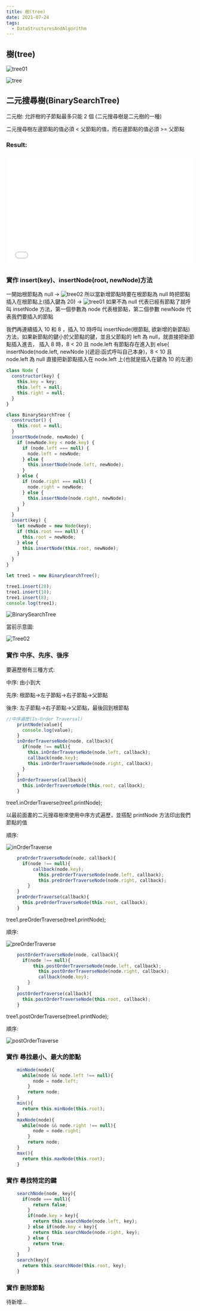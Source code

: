 ```yaml
---
title: 樹(tree)
date: 2021-07-24
tags:
  - DataStructuresAndAlgorithm
---
```


## 樹(tree)

![tree01](https://i.imgur.com/blmV1dL.png)

![tree](https://i.imgur.com/39LTN9O.png)

## 二元搜尋樹(BinarySearchTree)

二元樹: 允許樹的子節點最多只能 2 個 (二元搜尋樹是二元樹的一種)

二元搜尋樹左邊節點的值必須 < 父節點的值，而右邊節點的值必須 >= 父節點

### Result:

<iframe width="100%" height="300" src="//jsfiddle.net/Chris_Walter/w18dm7jh/292/embedded/js,result/dark/" allowfullscreen="allowfullscreen" allowpaymentrequest frameborder="0"></iframe>

### 實作 insert(key)、insertNode(root, newNode)方法

一開始根節點為 null -> ![tree02](https://i.imgur.com/xPqeqc7.png) 所以當新增節點時要在根節點為 null 時把節點插入在根節點上(插入鍵為 20) -> ![tree01](https://i.imgur.com/kmHClnj.png) 如果不為 null 代表已經有節點了就呼叫 insetNode 方法，第一個參數為 node 代表根節點，第二個參數 newNode 代表我們要插入的節點

我們再連續插入 10 和 8 ，插入 10 時呼叫 insertNode(根節點, 欲新增的新節點)方法，如果新節點的鍵小於父節點的鍵，並且父節點的 left 為 null，就直接把新節點插入進去， 插入 8 時，8 < 20 且 node.left 有節點存在進入到 else{ insertNode(node.left, newNode }(遞迴:函式呼叫自己本身)，8 < 10 且 node.left 為 null 直接把新節點插入在 node.left 上(也就是插入在鍵為 10 的左邊)

```javascript
class Node {
  constructor(key) {
    this.key = key;
    this.left = null;
    this.right = null;
  }
}

class BinarySearchTree {
  constructor() {
    this.root = null;
  }
  insertNode(node, newNode) {
    if (newNode.key < node.key) {
      if (node.left === null) {
        node.left = newNode;
      } else {
        this.insertNode(node.left, newNode);
      }
    } else {
      if (node.right === null) {
        node.right = newNode;
      } else {
        this.insertNode(node.right, newNode);
      }
    }
  }
  insert(key) {
    let newNode = new Node(key);
    if (this.root === null) {
      this.root = newNode;
    } else {
      this.insertNode(this.root, newNode);
    }
  }
}

let tree1 = new BinarySearchTree();

tree1.insert(20);
tree1.insert(10);
tree1.insert(8);
console.log(tree1);
```

![BinarySearchTree](https://i.imgur.com/BUZKkOH.png)

當前示意圖:

![Tree02](https://i.imgur.com/GVib0lK.png)

### 實作 中序、先序、後序

要遍歷樹有三種方式:

中序: 由小到大

先序: 根節點->左子節點->右子節點->父節點

後序: 左子節點->右子節點->父節點，最後回到根節點

```javascript
//中序遍歷(In-Order Traversal)
	printNode(value){
	  console.log(value);
	}
	inOrderTraverseNode(node, callback){
	  if(node !== null){
	    this.inOrderTraverseNode(node.left, callback);
		callback(node.key);
		this.inOrderTraverseNode(node.right, callback);
	  }
	}
	inOrderTraverse(callback){
	  this.inOrderTraverseNode(this.root, callback);
	}
```

tree1.inOrderTraverse(tree1.printNode);

以最前面畫的二元搜尋樹來使用中序方式遍歷，並搭配 printNode 方法印出我們節點的值

順序:

![inOrderTraverse](https://i.imgur.com/ZmHHFaf.png)

```javascript
	preOrderTraverseNode(node, callback){
	  if(node !== null){
		  callback(node.key);
			this.preOrderTraverseNode(node.left, callback);
			this.preOrderTraverseNode(node.right, callback);
		}
	}
	preOrderTraverse(callback){
	  this.preOrderTraverseNode(this.root, callback);
	}
```

tree1.preOrderTraverse(tree1.printNode);

順序:

![preOrderTraverse](https://i.imgur.com/jEgcTH1.png)

```javascript
	postOrderTraverseNode(node, callback){
	  if(node !== null){
		  this.postOrderTraverseNode(node.left, callback);
			this.postOrderTraverseNode(node.right, callback);
			callback(node.key);
		}
	}
	postOrderTraverse(callback){
	  this.postOrderTraverseNode(this.root, callback);
	}
```

tree1.postOrderTraverse(tree1.printNode);

順序:

![postOrderTraverse](https://i.imgur.com/pCZrDYK.png)

### 實作 尋找最小、最大的節點

```javascript
	minNode(node){
	  while(node && node.left !== null){
		  node = node.left;
		}
		return node;
	}
	min(){
	  return this.minNode(this.root);
	}
	maxNode(node){
	  while(node && node.right !== null){
		  node = node.right;
		}
		return node;
	}
	max(){
	  return this.maxNode(this.root);
	}
```

### 實作 尋找特定的鍵

```javascript
	searchNode(node, key){
	  if(node === null){
		  return false;
		}
		if(node.key > key){
		  return this.searchNode(node.left, key);
		} else if(node.key < key){
		  return this.searchNode(node.right, key);
		} else {
		  return true;
		}
	}
	search(key){
	  return this.searchNode(this.root, key);
	}
```

### 實作 刪除節點

待新增...
